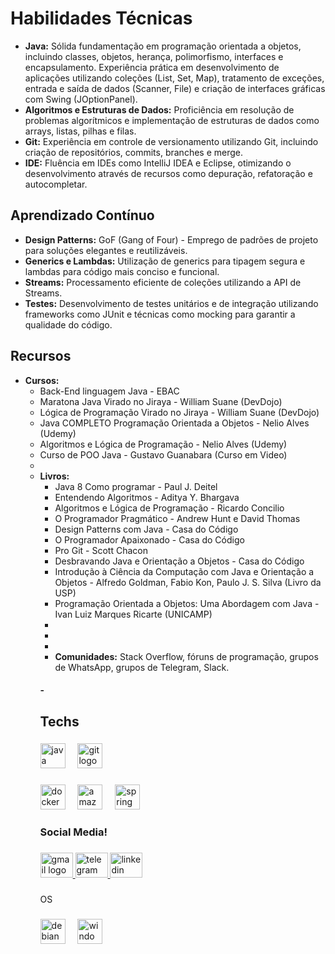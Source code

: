 
<body>
    <h1>Habilidades Técnicas</h1>
    <ul>
        <li><strong>Java:</strong> Sólida fundamentação em programação orientada a objetos, incluindo classes, objetos, herança, polimorfismo, interfaces e encapsulamento. Experiência prática em desenvolvimento de aplicações utilizando coleções (List, Set, Map), tratamento de exceções, entrada e saída de dados (Scanner, File) e criação de interfaces gráficas com Swing (JOptionPanel).</li>
        <li><strong>Algoritmos e Estruturas de Dados:</strong> Proficiência em resolução de problemas algorítmicos e implementação de estruturas de dados como arrays, listas, pilhas e filas.</li>
        <li><strong>Git:</strong> Experiência em controle de versionamento utilizando Git, incluindo criação de repositórios, commits, branches e merge.</li>
        <li><strong>IDE:</strong> Fluência em IDEs como IntelliJ IDEA e Eclipse, otimizando o desenvolvimento através de recursos como depuração, refatoração e autocompletar.</li>
    </ul>
    <h2>Aprendizado Contínuo</h2>
    <ul>
        <li><strong>Design Patterns:</strong> GoF (Gang of Four) - Emprego de padrões de projeto para soluções elegantes e reutilizáveis.</li>
        <li><strong>Generics e Lambdas:</strong> Utilização de generics para tipagem segura e lambdas para código mais conciso e funcional.</li>
        <li><strong>Streams:</strong> Processamento eficiente de coleções utilizando a API de Streams.</li>
        <li><strong>Testes:</strong> Desenvolvimento de testes unitários e de integração utilizando frameworks como JUnit e técnicas como mocking para garantir a qualidade do código.</li>
    </ul>
    <h2>Recursos</h2>
    <ul>
        <li><strong>Cursos:</strong> 
        <ul>
                 <li>Back-End linguagem Java - EBAC</li>
                 <li>Maratona Java Virado no Jiraya - William Suane (DevDojo)</li>
                 <li>Lógica de Programação Virado no Jiraya - William Suane (DevDojo) </li>
                 <li>Java COMPLETO Programação Orientada a Objetos - Nelio Alves (Udemy)</li>
                 <li>Algoritmos e Lógica de Programação - Nelio Alves (Udemy)</li>
                 <li>Curso de POO Java - Gustavo Guanabara (Curso em Video)</li>
            <li></li>
        <li><strong>Livros:</strong>
            <ul>
                <li> Java 8 Como programar - Paul J. Deitel</li>
                <li> Entendendo Algoritmos - Aditya Y. Bhargava</li>
                <li> Algoritmos e Lógica de Programação - Ricardo Concilio</li>
                <li> O Programador Pragmático - Andrew Hunt e David Thomas</li>
                <li> Design Patterns com Java - Casa do Código</li>
                <li> O Programador Apaixonado - Casa do Código</li>
                <li> Pro Git - Scott Chacon</li>
                <li> Desbravando Java e Orientação a Objetos - Casa do Código</li>
                <li> Introdução à Ciência da Computação com Java e Orientação a Objetos - Alfredo Goldman, Fabio Kon, Paulo J. S. Silva (Livro da USP)</li>
                <li> Programação Orientada a Objetos: Uma Abordagem com Java - Ivan Luiz Marques Ricarte (UNICAMP)</li>
              <li></li>
                <li></li>
                <li></li>
        </li>
        <li><strong>Comunidades:</strong> Stack Overflow, fóruns de programação, grupos de WhatsApp, grupos de Telegram, Slack.</li>
    </ul>
</body>
</html>




<h4 align="left">- 



</h4>

###

<h2 align="left">Techs</h2>

###

<div align="left">
  <img src="https://skillicons.dev/icons?i=java" height="40" alt="java logo"  />
  <img width="12" />
  <img src="https://img.shields.io/badge/Git-F05032?logo=git&logoColor=white&style=for-the-badge" height="40" alt="git logo"  />
</div>

###

<div align="left">
  <img src="https://cdn.jsdelivr.net/gh/devicons/devicon/icons/docker/docker-original.svg" height="40" alt="docker logo"  />
  <img width="12" />
  <img src="https://skillicons.dev/icons?i=aws" height="40" alt="amazonwebservices logo"  />
  <img width="12" />
  <img src="https://skillicons.dev/icons?i=spring" height="40" alt="spring logo"  />
</div>

###

<h3 align="left">Social Media!</h3>

###

<div align="left">
  <a href="llpti2024@gmail.com" target="_blank">
    <img src="https://raw.githubusercontent.com/maurodesouza/profile-readme-generator/master/src/assets/icons/social/gmail/default.svg" width="52" height="40" alt="gmail logo"  />
  </a>
  <a href="https://t.me/Stronk1304" target="_blank">
    <img src="https://raw.githubusercontent.com/maurodesouza/profile-readme-generator/master/src/assets/icons/social/telegram/default.svg" width="52" height="40" alt="telegram logo"  />
  </a>
  <a href="www.linkedin.com/in/llpti" target="_blank">
    <img src="https://raw.githubusercontent.com/maurodesouza/profile-readme-generator/master/src/assets/icons/social/linkedin/default.svg" width="52" height="40" alt="linkedin logo"  />
  </a>
</div>

###

<p align="left">OS</p>

###

<div align="left">
  <img src="https://cdn.jsdelivr.net/gh/devicons/devicon/icons/debian/debian-original.svg" height="40" alt="debian logo"  />
  <img width="12" />
  <img src="https://cdn.jsdelivr.net/gh/devicons/devicon/icons/windows8/windows8-original.svg" height="40" alt="windows8 logo"  />
</div>

###
